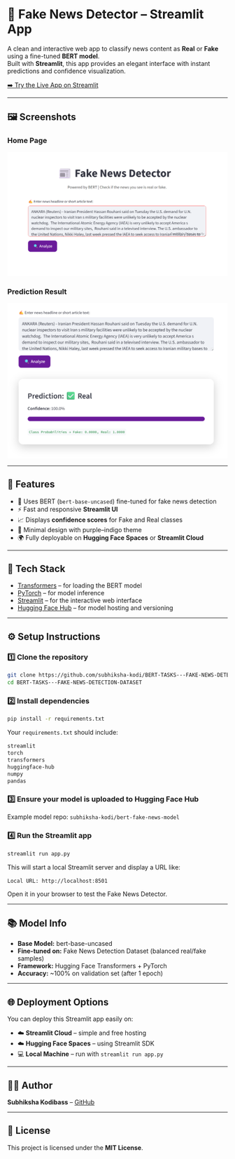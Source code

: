 # 📰 Fake News Detector – Streamlit App

A clean and interactive web app to classify news content as **Real** or **Fake** using a fine-tuned **BERT model**.  
Built with **Streamlit**, this app provides an elegant interface with instant predictions and confidence visualization.

[➡️ Try the Live App on Streamlit](https://bert-tasks---fake-news-detection-dataset-wurqcmbg5ojfq8xj8audb.streamlit.app/)

---

## 🖼️ Screenshots

### Home Page
![Home Page](home_page.png)

### Prediction Result
![Prediction Result](prediction_result.png)

---

## 🚀 Features

- 🧠 Uses BERT (`bert-base-uncased`) fine-tuned for fake news detection  
- ⚡ Fast and responsive **Streamlit UI**  
- 📈 Displays **confidence scores** for Fake and Real classes  
- 🎨 Minimal design with purple–indigo theme  
- 🌍 Fully deployable on **Hugging Face Spaces** or **Streamlit Cloud**

---

## 🧪 Tech Stack

- [Transformers](https://huggingface.co/transformers/) – for loading the BERT model  
- [PyTorch](https://pytorch.org/) – for model inference  
- [Streamlit](https://streamlit.io/) – for the interactive web interface  
- [Hugging Face Hub](https://huggingface.co/docs/hub/) – for model hosting and versioning

---

## ⚙️ Setup Instructions

### 1️⃣ Clone the repository

```bash
git clone https://github.com/subhiksha-kodi/BERT-TASKS---FAKE-NEWS-DETECTION-DATASET.git
cd BERT-TASKS---FAKE-NEWS-DETECTION-DATASET
```

### 2️⃣ Install dependencies

```bash
pip install -r requirements.txt
```

Your `requirements.txt` should include:

```text
streamlit
torch
transformers
huggingface-hub
numpy
pandas
```

### 3️⃣ Ensure your model is uploaded to Hugging Face Hub

Example model repo: `subhiksha-kodi/bert-fake-news-model`

### 4️⃣ Run the Streamlit app

```bash
streamlit run app.py
```

This will start a local Streamlit server and display a URL like:

```
Local URL: http://localhost:8501
```

Open it in your browser to test the Fake News Detector.

---

## 📚 Model Info

- **Base Model:** bert-base-uncased  
- **Fine-tuned on:** Fake News Detection Dataset (balanced real/fake samples)  
- **Framework:** Hugging Face Transformers + PyTorch  
- **Accuracy:** ~100% on validation set (after 1 epoch)  

---

## 🌐 Deployment Options

You can deploy this Streamlit app easily on:

- ☁️ **Streamlit Cloud** – simple and free hosting  
- ☁️ **Hugging Face Spaces** – using Streamlit SDK  
- 💻 **Local Machine** – run with `streamlit run app.py`  

---

## 👨‍💻 Author

**Subhiksha Kodibass** – [GitHub](https://github.com/subhiksha-kodi)

---

## 📄 License

This project is licensed under the **MIT License**.

